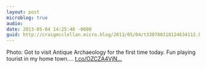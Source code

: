 ```yaml
---
layout: post
microblog: true
audio: 
date: 2013-05-04 14:25:48 -0600
guid: http://craigmcclellan.micro.blog/2013/05/04/t330780318124634112.html
---
```

Photo: Got to visit Antique Archaeology for the first time today. Fun playing tourist in my home town.... [t.co/OZCZA4VjN...](http://t.co/OZCZA4VjNQ)
